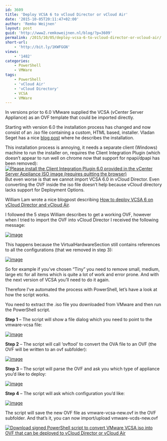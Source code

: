 ```yaml
---
id: 3609
title: 'Deploy VCSA 6 to vCloud Director or vCloud Air'
date: '2015-10-05T20:11:47+02:00'
author: 'Remko Weijnen'
layout: post
guid: 'http://www2.remkoweijnen.nl/blog/?p=3609'
permalink: /2015/10/05/deploy-vcsa-6-to-vcloud-director-or-vcloud-air/
short-url:
    - 'http://bit.ly/1KWFGGN'
views:
    - '1482'
categories:
    - PowerShell
    - VMWare
tags:
    - PowerShell
    - 'vCloud Air'
    - 'vCloud Directory'
    - VCSA
    - VMWare
---
```


In versions prior to 6.0 VMware supplied the VCSA (vCenter Server Appliance) as an OVF template that could be imported directly.

Starting with version 6.0 the installation process has changed and now consist of an .iso file containing a custom, HTML based, installer. Vladan Seget has a nice [blog post](http://www.vladan.fr/install-vmware-vcsa-6-0/) where he describes the installation.

This installation process is annoying, it needs a separate client (Windows) machine to run the installer on, requires the Client Integration Plugin (which doesn’t appear to run well on chrome now that support for npapi/dpapi has been removed):[   
![Please install the Client Integration Plugin 6.0 provided in the vCenter Server Appliance ISO image (requires quitting the browser)](http://192.168.40.25:8081/wp-content/uploads/2015/10/image_thumb.png "Wheb prompted, allow access to the Client Integration Plugin")](http://192.168.40.25:8081/wp-content/uploads/2015/10/image.png)   
But even worse is that we cannot import VCSA 6.0 in vCloud Director. Even converting the OVF inside the iso file doesn’t help because vCloud directory lacks support for Deployment Options.

William Lam wrote a nice blogpost describing [How to deploy VCSA 6 on vCloud Director and vCloud Air](http://www.virtuallyghetto.com/2015/04/how-to-deploy-vsphere-6-0-vcsa-esxi-on-vcloud-director-and-vcloud-air.html).

I followed the 5 steps William describes to get a working OVF, however when I tried to import the OVF into vCloud Director I received the following message:

[![image](http://192.168.40.25:8081/wp-content/uploads/2015/10/image_thumb1.png "image")](http://192.168.40.25:8081/wp-content/uploads/2015/10/image1.png)

This happens because the VirtualHardwareSection still contains references to all the configurations (that we removed in step 3):

[![image](http://192.168.40.25:8081/wp-content/uploads/2015/10/image_thumb2.png "image")](http://192.168.40.25:8081/wp-content/uploads/2015/10/image2.png)

So for example if you’ve chosen “Tiny” you need to remove small, medium, large etc for all items which is quite a lot of work and error prone. And with the next version of VCSA you’ll need to do it again.

Therefore I’ve automated the process with PowerShell, let’s have a look at how the script works.

You need to extract the .iso file you downloaded from VMware and then run the PowerShell script.

**Step 1** – The script will show a file dialog which you need to point to the vmware-vcsa file:

[![image](http://192.168.40.25:8081/wp-content/uploads/2015/10/image_thumb3.png "image")](http://192.168.40.25:8081/wp-content/uploads/2015/10/image3.png)

**Step 2** – The script will call ‘ovftool’ to convert the OVA file to an OVF (the OVF will be written to an ovf subfolder):

[![image](http://192.168.40.25:8081/wp-content/uploads/2015/10/image_thumb4.png "image")](http://192.168.40.25:8081/wp-content/uploads/2015/10/image4.png)

**Step 3** – The script will parse the OVF and ask you which type of appliance you’d like to deploy:

[![image](http://192.168.40.25:8081/wp-content/uploads/2015/10/image_thumb5.png "image")](http://192.168.40.25:8081/wp-content/uploads/2015/10/image5.png)

**Step 4** – The script will ask which configuration you’d like:

[![image](http://192.168.40.25:8081/wp-content/uploads/2015/10/image_thumb6.png "image")](http://192.168.40.25:8081/wp-content/uploads/2015/10/image6.png)

The script will save the new OVF file as vmware-vcsa-new.ovf in the OVF subfolder. And that’s it, you can now import/upload vmware-vcds-new.ovf

[![Download signed PowerShell script to convert VMware VCSA iso into OVF that can be deployed to vCloud Director or vCloud Air](http:///192.168.40.25:8081/wp-content/uploads/2014/07/downloadbutton.gif?resize=120%2C36 "Download")](https://remkoweijnen.sharefile.eu/d-s5e916b0d7134406b)